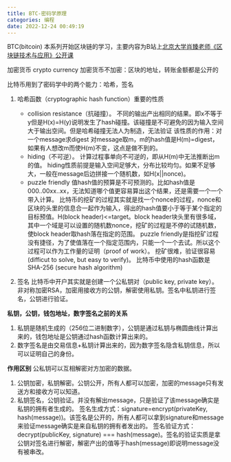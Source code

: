 ```yaml
---
title: BTC-密码学原理
categories: 编程
date: 2022-12-24 00:49:19
---
```

BTC(bitcoin)
本系列开始区块链的学习，主要内容为B站上[北京大学肖臻老师《区块链技术与应用》公开课](https://www.bilibili.com/video/BV1Vt411X7JF?p=1&vd_source=22653c02dfbe0c9c7bb4a200eb87fe4e)

加密货币 crypto currency
加密货币不加密：区块的地址，转账金额都是公开的

比特币用到了密码学中的两个能力：哈希，签名

1. 哈希函数（cryptographic hash function）重要的性质
   - collision resistance（抗碰撞）。
   不同的输出产出相同的结果。即x不等于y但是H(x)=H(y)说明发生了hash碰撞。该碰撞是不可避免的因为输入空间大于输出空间。但是哈希碰撞无法人为制造，无法验证
   该性质的作用：对一个message求digest
   对message取m，m的hash值是H(m)=digest，如果有人想改m而使H(m)不变，这点是做不到的。
   - hiding（不可逆）。
   计算过程事单向不可逆的，即从H(m)中无法推断出m的值。
   hiding性质前提是输入空间足够大，分布比较均匀。如果不足够大，一般在message后边拼接一个随机数，如H(x||nonce)。
   - puzzle friendly 值hash值的预算是不可预测的。比如hash值是000..00xx..xx，无法知道哪个值更容易算出这个结果，还是需要一个一个带入计算。
   比特币的挖矿的过程其实就是找一个nonce的过程，nonce和区块的头里的信息合一起作为输入，得出的hash值要小于等于某个指定的目标预值。H(block header)<=target。block header块头里有很多域，其中一个域是可以设置的随机数nonce，挖矿的过程是不停的试随机数，使block header取hash落在指定的范围。
   puzzle friendly是指挖矿过程没有捷径，为了使值落在一个指定范围内，只能一个一个去试。所以这个过程可以作为工作量的证明（proof of work）。
   挖矿很难，验证很容易(difficut to solve, but easy to verify)。
   比特币中使用的hash函数是SHA-256 (secure hash algorithm)

2. 签名
比特币中开户其实就是创建一个公私钥对（public key, private key）。非对称加密RSA，加密用接收方的公钥，解密使用私钥。签名中私钥进行签名，公钥进行验证。

**私钥，公钥，钱包地址，数字签名之前的关系**
1. 私钥是随机生成的（256位二进制数字），公钥是通过私钥与椭圆曲线计算出来的，钱包地址是公钥通过hash函数计算出来的。
2. 数字签名是由交易信息+私钥计算出来的，因为数字签名隐含私钥信息，所以可以证明自己的身份。

**作用区别**
公私钥可以互相解密对方加密的数据。
1. 公钥加密，私钥解密。公钥公开，所有人都可以加密，加密的message只有发送方和接收方可以知道。
2. 私钥签名，公钥验证。并没有解出message，只是验证了该message确实是私钥的拥有者生成的。
   签名生成方式：signature=encrypt(privateKey, hash(message))。该签名是公开的，所有人都可以拿到signature和message来验证message确实是来自私钥的拥有者发出的。
   签名验证方式：decrypt(publicKey, signature) === hash(message)。签名的验证实质是拿公钥对签名进行解密，解密产出的值等于hash(message)即说明message没有被串改。



